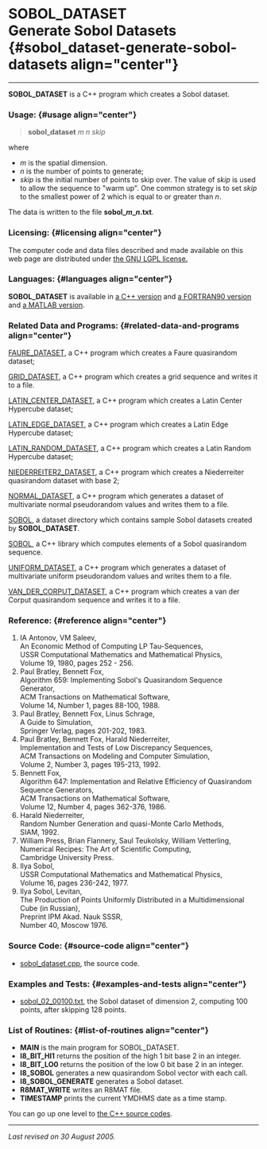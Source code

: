 SOBOL\_DATASET\
Generate Sobol Datasets {#sobol_dataset-generate-sobol-datasets align="center"}
=======================

------------------------------------------------------------------------

**SOBOL\_DATASET** is a C++ program which creates a Sobol dataset.

### Usage: {#usage align="center"}

> **sobol\_dataset** *m* *n* *skip*

where

-   *m* is the spatial dimension.
-   *n* is the number of points to generate;
-   *skip* is the initial number of points to skip over. The value of
    *skip* is used to allow the sequence to "warm up". One common
    strategy is to set *skip* to the smallest power of 2 which is equal
    to or greater than *n*.

The data is written to the file **sobol\_*m*\_*n*.txt**.

### Licensing: {#licensing align="center"}

The computer code and data files described and made available on this
web page are distributed under [the GNU LGPL
license.](../../txt/gnu_lgpl.txt)

### Languages: {#languages align="center"}

**SOBOL\_DATASET** is available in [a C++
version](../../cpp_src/sobol_dataset/sobol_dataset.html) and [a
FORTRAN90 version](../../f_src/sobol_dataset/sobol_dataset.html) and [a
MATLAB version](../../m_src/sobol_dataset/sobol_dataset.html).

### Related Data and Programs: {#related-data-and-programs align="center"}

[FAURE\_DATASET](../../cpp_src/faure_dataset/faure_dataset.html), a C++
program which creates a Faure quasirandom dataset;

[GRID\_DATASET](../../cpp_src/grid_dataset/grid_dataset.html), a C++
program which creates a grid sequence and writes it to a file.

[LATIN\_CENTER\_DATASET](../../cpp_src/latin_center_dataset/latin_center_dataset.html),
a C++ program which creates a Latin Center Hypercube dataset;

[LATIN\_EDGE\_DATASET](../../cpp_src/latin_edge_dataset/latin_edge_dataset.html),
a C++ program which creates a Latin Edge Hypercube dataset;

[LATIN\_RANDOM\_DATASET](../../cpp_src/latin_random_dataset/latin_random_dataset.html),
a C++ program which creates a Latin Random Hypercube dataset;

[NIEDERREITER2\_DATASET](../../cpp_src/niederreiter2_dataset/niederreiter2_dataset.html),
a C++ program which creates a Niederreiter quasirandom dataset with base
2;

[NORMAL\_DATASET](../../cpp_src/normal_dataset/normal_dataset.html), a
C++ program which generates a dataset of multivariate normal
pseudorandom values and writes them to a file.

[SOBOL](../../datasets/sobol/sobol.html), a dataset directory which
contains sample Sobol datasets created by **SOBOL\_DATASET**.

[SOBOL](../../cpp_src/sobol/sobol.html), a C++ library which computes
elements of a Sobol quasirandom sequence.

[UNIFORM\_DATASET](../../cpp_src/uniform_dataset/uniform_dataset.html),
a C++ program which generates a dataset of multivariate uniform
pseudorandom values and writes them to a file.

[VAN\_DER\_CORPUT\_DATASET](../../cpp_src/van_der_corput_dataset/van_der_corput_dataset.html),
a C++ program which creates a van der Corput quasirandom sequence and
writes it to a file.

### Reference: {#reference align="center"}

1.  IA Antonov, VM Saleev,\
    An Economic Method of Computing LP Tau-Sequences,\
    USSR Computational Mathematics and Mathematical Physics,\
    Volume 19, 1980, pages 252 - 256.
2.  Paul Bratley, Bennett Fox,\
    Algorithm 659: Implementing Sobol's Quasirandom Sequence Generator,\
    ACM Transactions on Mathematical Software,\
    Volume 14, Number 1, pages 88-100, 1988.
3.  Paul Bratley, Bennett Fox, Linus Schrage,\
    A Guide to Simulation,\
    Springer Verlag, pages 201-202, 1983.
4.  Paul Bratley, Bennett Fox, Harald Niederreiter,\
    Implementation and Tests of Low Discrepancy Sequences,\
    ACM Transactions on Modeling and Computer Simulation,\
    Volume 2, Number 3, pages 195-213, 1992.
5.  Bennett Fox,\
    Algorithm 647: Implementation and Relative Efficiency of Quasirandom
    Sequence Generators,\
    ACM Transactions on Mathematical Software,\
    Volume 12, Number 4, pages 362-376, 1986.
6.  Harald Niederreiter,\
    Random Number Generation and quasi-Monte Carlo Methods,\
    SIAM, 1992.
7.  William Press, Brian Flannery, Saul Teukolsky, William Vetterling,\
    Numerical Recipes: The Art of Scientific Computing,\
    Cambridge University Press.
8.  Ilya Sobol,\
    USSR Computational Mathematics and Mathematical Physics,\
    Volume 16, pages 236-242, 1977.
9.  Ilya Sobol, Levitan,\
    The Production of Points Uniformly Distributed in a Multidimensional
    Cube (in Russian),\
    Preprint IPM Akad. Nauk SSSR,\
    Number 40, Moscow 1976.

### Source Code: {#source-code align="center"}

-   [sobol\_dataset.cpp](sobol_dataset.cpp), the source code.

### Examples and Tests: {#examples-and-tests align="center"}

-   [sobol\_02\_00100.txt](sobol_02_00100.txt), the Sobol dataset of
    dimension 2, computing 100 points, after skipping 128 points.

### List of Routines: {#list-of-routines align="center"}

-   **MAIN** is the main program for SOBOL\_DATASET.
-   **I8\_BIT\_HI1** returns the position of the high 1 bit base 2 in an
    integer.
-   **I8\_BIT\_LO0** returns the position of the low 0 bit base 2 in an
    integer.
-   **I8\_SOBOL** generates a new quasirandom Sobol vector with each
    call.
-   **I8\_SOBOL\_GENERATE** generates a Sobol dataset.
-   **R8MAT\_WRITE** writes an R8MAT file.
-   **TIMESTAMP** prints the current YMDHMS date as a time stamp.

You can go up one level to [the C++ source codes](../cpp_src.html).

------------------------------------------------------------------------

*Last revised on 30 August 2005.*
